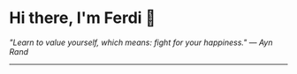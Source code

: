 <h1>Hi there, I'm Ferdi 👋</h1>

<p><em>
  "Learn to value yourself, which means: fight for your happiness." — Ayn Rand
</em></p>

---
